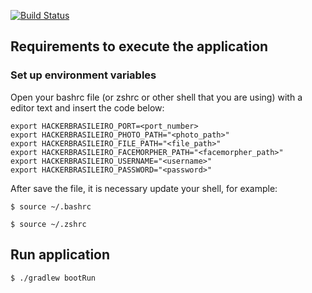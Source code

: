 [![Build Status](https://snap-ci.com/6HK4SqNeCxvb15vzCE4EfxWzz7l6G6gXFHoryMOLJig/build_image)](https://snap-ci.com/ThoughtWorksInc/hackerbrasileiro/branch/master)

## Requirements to execute the application

### Set up environment variables

Open your bashrc file (or zshrc or other shell that you are using) with a editor text and insert the code below:

```
export HACKERBRASILEIRO_PORT=<port_number>
export HACKERBRASILEIRO_PHOTO_PATH="<photo_path>"
export HACKERBRASILEIRO_FILE_PATH="<file_path>"
export HACKERBRASILEIRO_FACEMORPHER_PATH="<facemorpher_path>"
export HACKERBRASILEIRO_USERNAME="<username>"
export HACKERBRASILEIRO_PASSWORD="<password>"
```

After save the file, it is necessary update your shell, for example:
```
$ source ~/.bashrc
```

```
$ source ~/.zshrc
```

## Run application

```
$ ./gradlew bootRun
```


